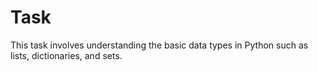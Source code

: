 # Task
This task involves understanding the basic data  types in Python such as lists, dictionaries, and  sets.
